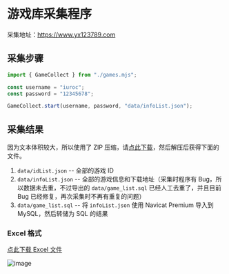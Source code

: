 # 游戏库采集程序

采集地址：https://www.yx123789.com

## 采集步骤

```typescript
import { GameCollect } from "./games.mjs";

const username = "iuroc";
const password = "12345678";

GameCollect.start(username, password, "data/infoList.json");
```

## 采集结果

因为文本体积较大，所以使用了 ZIP 压缩，请[点此下载](https://github.com/iuroc/youxiku-collect/releases/download/1.0.0/data.zip)，然后解压后获得下面的文件。

1. `data/idList.json` -- 全部的游戏 ID
2. `data/infoList.json` -- 全部的游戏信息和下载地址（采集时程序有 Bug，所以数据未去重，不过导出的 `data/game_list.sql` 已经人工去重了，并且目前 Bug 已经修复，再次采集时不再有重复的问题）
3. `data/game_list.sql` -- 将 `infoList.json` 使用 Navicat Premium 导入到 MySQL，然后转储为 SQL 的结果

### Excel 格式

[点此下载 Excel 文件](https://github.com/iuroc/youxiku-collect/releases/download/1.0.0/game_list.xlsx)

![image](https://github.com/iuroc/youxiku-collect/assets/61752998/caf22858-5736-451a-8251-eda1179e5a17)
